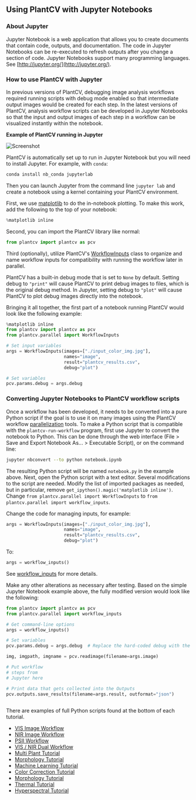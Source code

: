 ## Using PlantCV with Jupyter Notebooks

### About Jupyter

Jupyter Notebook is a web application that allows you to create
documents that contain code, outputs, and documentation. The code
in Jupyter Notebooks can be re-executed to refresh outputs after you
change a section of code. Jupyter Notebooks support many programming
languages. See [http://jupyter.org/](http://jupyter.org/).

### How to use PlantCV with Jupyter

In previous versions of PlantCV, debugging image analysis workflows
required running scripts with debug mode enabled so that intermediate
output images would be created for each step. In the latest versions
of PlantCV, analysis workflow scripts can be developed in Jupyter
Notebooks so that the input and output images of each step in a workflow
can be visualized instantly within the notebook. 

**Example of PlantCV running in Jupyter**

![Screenshot](img/documentation_images/jupyter/jupyter_screenshot.jpg)

PlantCV is automatically set up to run in Jupyter Notebook but you will need to install Jupyter.
For example, with `conda`:

```bash
conda install nb_conda jupyterlab
```

Then you can launch Jupyter from the command line `jupyter lab` and create a notebook using
a kernel containing your PlantCV environment. 

First, we use [matplotlib](http://matplotlib.org/) to do the
in-notebook plotting. To make this work, add the following to the top
of your notebook:

```python
%matplotlib inline
```

Second, you can import the PlantCV library like normal:

```python
from plantcv import plantcv as pcv
```

Third (optionally), utilize PlantCV's [WorkflowInputs](parallel_workflow_inputs.md#jupyter-notebook-inputs) class to
organize and name workflow inputs for compatibility with running the workflow later in parallel.

PlantCV has a built-in debug mode that is set to `None` by 
default. Setting debug to `"print"` will cause PlantCV to print debug
images to files, which is the original debug method. In Jupyter, setting
debug to `"plot"` will cause PlantCV to plot debug images directly into
the notebook.

Bringing it all together, the first part of a notebook running PlantCV
would look like the following example:

```python
%matplotlib inline
from plantcv import plantcv as pcv
from plantcv.parallel import WorkflowInputs

# Set input variables
args = WorkflowInputs(images=["./input_color_img.jpg"],
                      names="image",
                      result="plantcv_results.csv",
                      debug="plot")

# Set variables
pcv.params.debug = args.debug

```

### Converting Jupyter Notebooks to PlantCV workflow scripts

Once a workflow has been developed, it needs to be converted into a pure
Python script if the goal is to use it on many images using the PlantCV
workflow [parallelization](pipeline_parallel.md) tools. To make a
Python script that is compatible with the `plantcv-run-workflow` program,
first use Jupyter to convert the notebook to Python. This can be done
through the web interface (File > Save and Export Notebook As... > Executable Script),
or on the command line:

```bash
jupyter nbconvert --to python notebook.ipynb
```

The resulting Python script will be named `notebook.py` in the example
above. Next, open the Python script with a text editor. Several
modifications to the script are needed. Modify the list of imported
packages as needed, but in particular, remove
`get_ipython().magic('matplotlib inline')`. Change `from plantcv.parallel import WorkflowInputs`
to `from plantcv.parallel import workflow_inputs`.

Change the code for managing inputs, for example:

```python
args = WorkflowInputs(images=["./input_color_img.jpg"],
                      names="image",
                      result="plantcv_results.csv",
                      debug="plot")
```

To:

```python
args = workflow_inputs()
```

See [workflow_inputs](parallel_workflow_inputs.md#parallel-workflow-inputs) for more details.

Make any other alterations as necessary after testing. Based on the
simple Jupyter Notebook example above, the fully modified version would
look like the following:

```python
from plantcv import plantcv as pcv
from plantcv.parallel import workflow_inputs

# Get command-line options
args = workflow_inputs()

# Set variables
pcv.params.debug = args.debug  # Replace the hard-coded debug with the debug flag

img, imgpath, imgname = pcv.readimage(filename=args.image)

# Put workflow 
# steps from 
# Jupyter here

# Print data that gets collected into the Outputs 
pcv.outputs.save_results(filename=args.result, outformat="json")
    
```

There are examples of full Python scripts found at the bottom of each tutorial.

*  [VIS Image Workflow](tutorials/vis_tutorial.md)
*  [NIR Image Workflow](tutorials/nir_tutorial.md)
*  [PSII Workflow](tutorials/psII_tutorial.md)
*  [VIS / NIR Dual Workflow](tutorials/vis_nir_tutorial.md)
*  [Multi Plant Tutorial](tutorials/multi-plant_tutorial.md)
*  [Morphology Tutorial](tutorials/morphology_tutorial.md) 
*  [Machine Learning Tutorial](tutorials/machine_learning_tutorial.md)
*  [Color Correction Tutorial](tutorials/transform_color_correction_tutorial.md)
*  [Morphology Tutorial](tutorials/morphology_tutorial.md) 
*  [Thermal Tutorial](tutorials/thermal_tutorial.md) 
*  [Hyperspectral Tutorial](tutorials/hyperspectral_tutorial.md)

